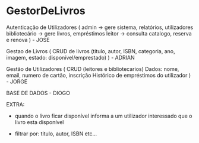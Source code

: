 # GestorDeLivros



Autenticação de Utilizadores (
admin -> gere sistema, relatórios, utilizadores
bibliotecário -> gere livros, empréstimos
leitor -> consulta catalogo, reserva e renova
) - JOSE

Gestao de Livros (
CRUD de livros (titulo, autor, ISBN, categoria, ano, imagem, estado: disponível/emprestado)
) - ADRIAN

Gestão de Utilizadores (
CRUD (leitores e bibliotecarios)
Dados: nome, email, numero de cartão, inscrição
Histórico de empréstimos do utilizador
) - JORGE


BASE DE DADOS - DIOGO


EXTRA:

- quando o livro ficar disponível informa a um utilizador interessado que o livro esta disponível

- filtrar por: titulo, autor, ISBN etc...

